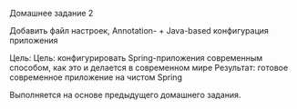 Домашнее задание 2

Добавить файл настроек, Annotation- + Java-based конфигурация приложения

Цель: Цель: конфигурировать Spring-приложения современным способом, как это и делается в современном мире Результат: готовое современное приложение на чистом Spring

Выполняется на основе предыдущего домашнего задания.